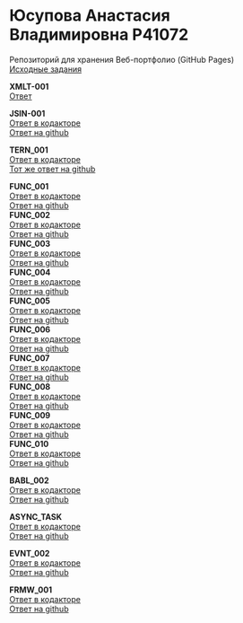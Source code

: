 # Юсупова Анастасия Владимировна Р41072
Репозиторий для хранения Веб-портфолио (GitHub Pages)<br/>
<a href=https://github.com/GossJS/ifmo-2019/tree/tasks-2020-spring>Исходные задания</a><br/>

<b>XMLT-001</b><br/>
<a href=https://github.com/Nyussay/tasks/tree/master/XMLT-001>Ответ</a> <br/>


<b>JSIN-001</b><br/>
<a href='https://www.kodaktor.ru/?!=a278422_bc965'>Ответ в кодакторе</a><br/>
<a href='https://github.com/AnastasiiaIusupova/tasks/blob/master/JSIN-001'>Ответ на github</a><br/>

<b>TERN_001</b><br/>
<a href='https://kodaktor.ru/?!=tern_a8fdc'>Ответ в кодакторе</a><br/>
<a href='https://github.com/AnastasiiaIusupova/tasks/blob/master/TERN_001'>Тот же ответ на github</a><br/>

<b>FUNC_001</b><br/>
<a href='https://kodaktor.ru/?!=task_func_88587'> Ответ в кодакторе</a> <br/>
<a href='https://github.com/AnastasiiaIusupova/tasks/blob/master/FUNC_001'> Ответ на github</a> <br/>
<b>FUNC_002</b><br/>
<a href='https://kodaktor.ru/?!=func_df975'>Ответ в кодакторе</a> <br/>
<a href='https://github.com/AnastasiiaIusupova/tasks/blob/master/FUNC_002'>Ответ на github</a> <br/>
<b>FUNC_003</b><br/>
<a href='https://kodaktor.ru/?!=func_4f3f4'>Ответ в кодакторе</a> <br/>
<a href='https://github.com/AnastasiiaIusupova/tasks/blob/master/FUNC_003'>Ответ на github</a> <br/>
<b>FUNC_004</b><br/>
<a href='https://kodaktor.ru/?!=func_9d802'>Ответ в кодакторе</a> <br/>
<a href='https://github.com/AnastasiiaIusupova/tasks/blob/master/FUNC_004'>Ответ на github</a> <br/>
<b>FUNC_005</b><br/>
<a href='https://kodaktor.ru/?!=func_77ae2'>Ответ в кодакторе</a> <br/>
<a href='https://github.com/AnastasiiaIusupova/tasks/blob/master/FUNC_005'>Ответ на github</a> <br/>
<b>FUNC_006</b><br/>
<a href='https://kodaktor.ru/?!=func_d4043'>Ответ в кодакторе</a> <br/>
<a href='https://github.com/AnastasiiaIusupova/tasks/blob/master/FUNC_006'>Ответ на github</a> <br/>
<b>FUNC_007</b><br/>
<a href='https://kodaktor.ru/?!=func_1f5dc'>Ответ в кодакторе</a> <br/>
<a href='https://github.com/AnastasiiaIusupova/tasks/blob/master/FUNC_007'>Ответ на github</a> <br/>
<b>FUNC_008</b><br/>
<a href='https://kodaktor.ru/?!=func_d55bf'>Ответ в кодакторе</a> <br/>
<a href='https://github.com/AnastasiiaIusupova/tasks/blob/master/FUNC_008'>Ответ на github</a> <br/>
<b>FUNC_009</b><br/>
<a href='https://kodaktor.ru/?!=func_0f5a7'>Ответ в кодакторе</a> <br/>
<a href='https://github.com/AnastasiiaIusupova/tasks/blob/master/FUNC_009'>Ответ на github</a> <br/>
<b>FUNC_010</b><br/>
<a href='https://kodaktor.ru/?!=func_880ec'>Ответ в кодакторе</a> <br/>
<a href='https://github.com/AnastasiiaIusupova/tasks/blob/master/FUNC_009'>Ответ на github</a> <br/>

<b>BABL_002</b><br/>
<a href='https://kodaktor.ru/bind02032018_35be2'>Ответ в кодакторе</a> <br/>
<a href='https://github.com/AnastasiiaIusupova/tasks/blob/master/BABL_002'>Ответ на github</a> <br/>

<b>ASYNC_TASK</b><br/>
<a href='https://www.kodaktor.ru/b97387c'>Ответ в кодакторе</a> <br/>
<a href='https://github.com/AnastasiiaIusupova/tasks/blob/master/ASYNC_TASK'>Ответ на github</a> <br/>

<b>EVNT_002</b><br/>
<a href='https://kodaktor.ru/custom_07000'>Ответ в кодакторе</a> <br/>
<a href='https://github.com/AnastasiiaIusupova/tasks/blob/master/EVNT_002'>Ответ на github</a> <br/>

<b>FRMW_001</b><br/>
<a href='https://kodaktor.ru/react_state_cbc26'>Ответ в кодакторе</a> <br/>
<a href='https://github.com/AnastasiiaIusupova/tasks/blob/master/EVNT_002'>Ответ на github</a> <br/>
